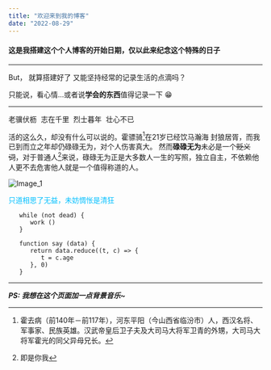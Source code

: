 ```yaml
---
title: "欢迎来到我的博客"
date: "2022-08-29"
---
```


#### 这是我搭建这个个人博客的开始日期，仅以此来纪念这个特殊的日子

---

But， 就算搭建好了 又能坚持经常的记录生活的点滴吗？

只能说，看心情...或者说**学会的东西**值得记录一下 😁

---

<kbd>老骥伏枥 志在千里 烈士暮年 壮心不已</kbd>

活的这么久，却没有什么可以说的。霍骠骑[^霍骠骑]在21岁已经饮马瀚海 封狼居胥，而我已到而立之年却仍碌碌无为，对个人伤害真大。
然而**碌碌无为**未必是一个~~贬义词~~，对于普通人[^普通人]来说，碌碌无为正是大多数人一生的写照，独立自主，不依赖他人更不去危害他人就是一个值得称道的人。


![Image_1](https://s-bj-4351-lyra.oss.dogecdn.com/wallhaven-l3oevq.jpg)

<font color="deepskyblue">只道相思了无益，未妨惆怅是清狂</font>

```
   while (not dead) {
      work ()
   }

   function say (data) {
      return data.reduce((t, c) => {
         t = c.age
      }, 0)
   }
```

---

***PS: 我想在这个页面加一点背景音乐~***

[^霍骠骑]: 霍去病（前140年－前117年），河东平阳（今山西省临汾市）人，西汉名将、军事家、民族英雄。汉武帝皇后卫子夫及大司马大将军卫青的外甥，大司马大将军霍光的同父异母兄长。

[^普通人]: 即是你我